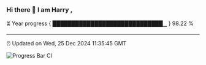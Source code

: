 ### Hi there 👋 I am Harry , 

⏳ Year progress { █████████████████████████████▁ } 98.22 %

---

⏰ Updated on Wed, 25 Dec 2024 11:35:45 GMT

![Progress Bar CI](https://github.com/duykhang68/duykhang68/workflows/Progress%20Bar%20CI/badge.svg)
